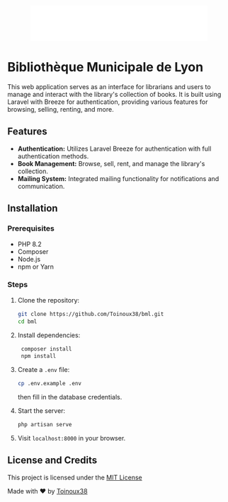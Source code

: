 <p align="center"><a href="" target="_blank"><img src="logobml.svg" width="400" alt="BML Logo"></a></p>



# Bibliothèque Municipale de Lyon

This web application serves as an interface for librarians and users to manage and interact with the library's collection of books. It is built using Laravel with Breeze for authentication, providing various features for browsing, selling, renting, and more.

## Features

- **Authentication:** Utilizes Laravel Breeze for authentication with full authentication methods.
- **Book Management:** Browse, sell, rent, and manage the library's collection.
- **Mailing System:** Integrated mailing functionality for notifications and communication.

## Installation

### Prerequisites

- PHP 8.2
- Composer
- Node.js
- npm or Yarn

### Steps

1. Clone the repository:
   ```bash
   git clone https://github.com/Toinoux38/bml.git
   cd bml
   ```
   
2. Install dependencies:
   ```bash
    composer install
    npm install
    ```
   
3. Create a `.env` file:
   ```bash
   cp .env.example .env
   ```
   then fill in the database credentials.

4. Start the server:
   ```bash
   php artisan serve
   ```
   
5. Visit `localhost:8000` in your browser.

## License and Credits

This project is licensed under the [MIT License](LICENSE)

Made with ❤️ by [Toinoux38](https://github.com/Toinoux38)
